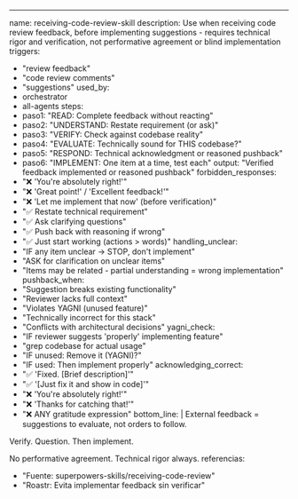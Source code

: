 ---
name: receiving-code-review-skill
description: Use when receiving code review feedback, before implementing suggestions - requires technical rigor and verification, not performative agreement or blind implementation
triggers:
  - "review feedback"
  - "code review comments"
  - "suggestions"
used_by:
  - orchestrator
  - all-agents
steps:
  - paso1: "READ: Complete feedback without reacting"
  - paso2: "UNDERSTAND: Restate requirement (or ask)"
  - paso3: "VERIFY: Check against codebase reality"
  - paso4: "EVALUATE: Technically sound for THIS codebase?"
  - paso5: "RESPOND: Technical acknowledgment or reasoned pushback"
  - paso6: "IMPLEMENT: One item at a time, test each"
output: "Verified feedback implemented or reasoned pushback"
forbidden_responses:
  - "❌ 'You're absolutely right!'"
  - "❌ 'Great point!' / 'Excellent feedback!'"
  - "❌ 'Let me implement that now' (before verification)"
  - "✅ Restate technical requirement"
  - "✅ Ask clarifying questions"
  - "✅ Push back with reasoning if wrong"
  - "✅ Just start working (actions > words)"
handling_unclear:
  - "IF any item unclear → STOP, don't implement"
  - "ASK for clarification on unclear items"
  - "Items may be related - partial understanding = wrong implementation"
pushback_when:
  - "Suggestion breaks existing functionality"
  - "Reviewer lacks full context"
  - "Violates YAGNI (unused feature)"
  - "Technically incorrect for this stack"
  - "Conflicts with architectural decisions"
yagni_check:
  - "IF reviewer suggests 'properly' implementing feature"
  - "grep codebase for actual usage"
  - "IF unused: Remove it (YAGNI)?"
  - "IF used: Then implement properly"
acknowledging_correct:
  - "✅ 'Fixed. [Brief description]'"
  - "✅ '[Just fix it and show in code]'"
  - "❌ 'You're absolutely right!'"
  - "❌ 'Thanks for catching that!'"
  - "❌ ANY gratitude expression"
bottom_line: |
  External feedback = suggestions to evaluate, not orders to follow.
  
  Verify. Question. Then implement.
  
  No performative agreement. Technical rigor always.
referencias:
  - "Fuente: superpowers-skills/receiving-code-review"
  - "Roastr: Evita implementar feedback sin verificar"

